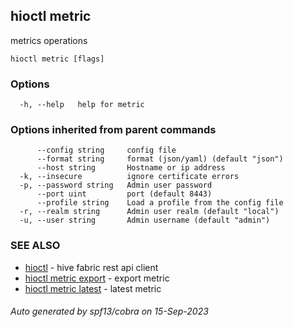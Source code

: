 ## hioctl metric

metrics operations

```
hioctl metric [flags]
```

### Options

```
  -h, --help   help for metric
```

### Options inherited from parent commands

```
      --config string     config file
      --format string     format (json/yaml) (default "json")
      --host string       Hostname or ip address
  -k, --insecure          ignore certificate errors
  -p, --password string   Admin user password
      --port uint         port (default 8443)
      --profile string    Load a profile from the config file
  -r, --realm string      Admin user realm (default "local")
  -u, --user string       Admin username (default "admin")
```

### SEE ALSO

* [hioctl](hioctl.md)	 - hive fabric rest api client
* [hioctl metric export](hioctl_metric_export.md)	 - export metric
* [hioctl metric latest](hioctl_metric_latest.md)	 - latest metric

###### Auto generated by spf13/cobra on 15-Sep-2023
